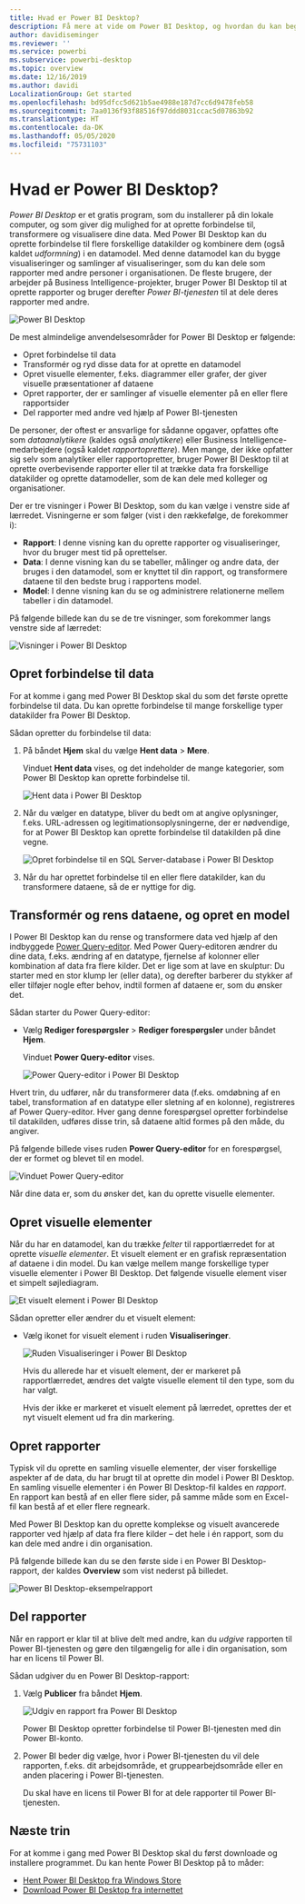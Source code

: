 ```yaml
---
title: Hvad er Power BI Desktop?
description: Få mere at vide om Power BI Desktop, og hvordan du kan begynde at bruge det.
author: davidiseminger
ms.reviewer: ''
ms.service: powerbi
ms.subservice: powerbi-desktop
ms.topic: overview
ms.date: 12/16/2019
ms.author: davidi
LocalizationGroup: Get started
ms.openlocfilehash: bd95dfcc5d621b5ae4988e187d7cc6d9478feb58
ms.sourcegitcommit: 7aa0136f93f88516f97ddd8031ccac5d07863b92
ms.translationtype: HT
ms.contentlocale: da-DK
ms.lasthandoff: 05/05/2020
ms.locfileid: "75731103"
---
```

# <a name="what-is-power-bi-desktop"></a>Hvad er Power BI Desktop?

*Power BI Desktop* er et gratis program, som du installerer på din lokale computer, og som giver dig mulighed for at oprette forbindelse til, transformere og visualisere dine data. Med Power BI Desktop kan du oprette forbindelse til flere forskellige datakilder og kombinere dem (også kaldet *udformning*) i en datamodel. Med denne datamodel kan du bygge visualiseringer og samlinger af visualiseringer, som du kan dele som rapporter med andre personer i organisationen. De fleste brugere, der arbejder på Business Intelligence-projekter, bruger Power BI Desktop til at oprette rapporter og bruger derefter *Power BI-tjenesten* til at dele deres rapporter med andre.

![Power BI Desktop](media/desktop-what-is-desktop/what-is-desktop_01.png)

De mest almindelige anvendelsesområder for Power BI Desktop er følgende:

* Opret forbindelse til data
* Transformér og ryd disse data for at oprette en datamodel
* Opret visuelle elementer, f.eks. diagrammer eller grafer, der giver visuelle præsentationer af dataene
* Opret rapporter, der er samlinger af visuelle elementer på en eller flere rapportsider
* Del rapporter med andre ved hjælp af Power BI-tjenesten

De personer, der oftest er ansvarlige for sådanne opgaver, opfattes ofte som *dataanalytikere* (kaldes også *analytikere*) eller Business Intelligence-medarbejdere (også kaldet *rapportoprettere*). Men mange, der ikke opfatter sig selv som analytiker eller rapportopretter, bruger Power BI Desktop til at oprette overbevisende rapporter eller til at trække data fra forskellige datakilder og oprette datamodeller, som de kan dele med kolleger og organisationer.

Der er tre visninger i Power BI Desktop, som du kan vælge i venstre side af lærredet. Visningerne er som følger (vist i den rækkefølge, de forekommer i):
* **Rapport**: I denne visning kan du oprette rapporter og visualiseringer, hvor du bruger mest tid på oprettelser.
* **Data**: I denne visning kan du se tabeller, målinger og andre data, der bruges i den datamodel, som er knyttet til din rapport, og transformere dataene til den bedste brug i rapportens model.
* **Model**: I denne visning kan du se og administrere relationerne mellem tabeller i din datamodel.

På følgende billede kan du se de tre visninger, som forekommer langs venstre side af lærredet:

![Visninger i Power BI Desktop](media/desktop-what-is-desktop/what-is-desktop-07.png)
 

## <a name="connect-to-data"></a>Opret forbindelse til data
For at komme i gang med Power BI Desktop skal du som det første oprette forbindelse til data. Du kan oprette forbindelse til mange forskellige typer datakilder fra Power BI Desktop. 

Sådan opretter du forbindelse til data:

1. På båndet **Hjem** skal du vælge **Hent data** > **Mere**. 

   Vinduet **Hent data** vises, og det indeholder de mange kategorier, som Power BI Desktop kan oprette forbindelse til.

   ![Hent data i Power BI Desktop](media/desktop-what-is-desktop/what-is-desktop_02.png)

2. Når du vælger en datatype, bliver du bedt om at angive oplysninger, f.eks. URL-adressen og legitimationsoplysningerne, der er nødvendige, for at Power BI Desktop kan oprette forbindelse til datakilden på dine vegne.

   ![Opret forbindelse til en SQL Server-database i Power BI Desktop](media/desktop-what-is-desktop/what-is-desktop_03.png)

3. Når du har oprettet forbindelse til en eller flere datakilder, kan du transformere dataene, så de er nyttige for dig.

## <a name="transform-and-clean-data-create-a-model"></a>Transformér og rens dataene, og opret en model

I Power BI Desktop kan du rense og transformere data ved hjælp af den indbyggede [Power Query-editor](https://docs.microsoft.com/power-bi/desktop-query-overview). Med Power Query-editoren ændrer du dine data, f.eks. ændring af en datatype, fjernelse af kolonner eller kombination af data fra flere kilder. Det er lige som at lave en skulptur: Du starter med en stor klump ler (eller data), og derefter barberer du stykker af eller tilføjer nogle efter behov, indtil formen af dataene er, som du ønsker det. 

Sådan starter du Power Query-editor:

- Vælg **Rediger forespørgsler** > **Rediger forespørgsler** under båndet **Hjem**.

   Vinduet **Power Query-editor** vises.

   ![Power Query-editor i Power BI Desktop](media/desktop-getting-started/designer_gsg_editquery.png)

Hvert trin, du udfører, når du transformerer data (f.eks. omdøbning af en tabel, transformation af en datatype eller sletning af en kolonne), registreres af Power Query-editor. Hver gang denne forespørgsel opretter forbindelse til datakilden, udføres disse trin, så dataene altid formes på den måde, du angiver.

På følgende billede vises ruden **Power Query-editor** for en forespørgsel, der er formet og blevet til en model.

 ![Vinduet Power Query-editor](media/desktop-getting-started/shapecombine_querysettingsfinished.png)

Når dine data er, som du ønsker det, kan du oprette visuelle elementer. 

## <a name="create-visuals"></a>Opret visuelle elementer 

Når du har en datamodel, kan du trække *felter* til rapportlærredet for at oprette *visuelle elementer*. Et visuelt element er en grafisk repræsentation af dataene i din model. Du kan vælge mellem mange forskellige typer visuelle elementer i Power BI Desktop. Det følgende visuelle element viser et simpelt søjlediagram. 

![Et visuelt element i Power BI Desktop](media/desktop-what-is-desktop/what-is-desktop_04.png)

Sådan opretter eller ændrer du et visuelt element: 

- Vælg ikonet for visuelt element i ruden **Visualiseringer**. 

   ![Ruden Visualiseringer i Power BI Desktop](media/desktop-what-is-desktop/what-is-desktop_05.png)

   Hvis du allerede har et visuelt element, der er markeret på rapportlærredet, ændres det valgte visuelle element til den type, som du har valgt. 

   Hvis der ikke er markeret et visuelt element på lærredet, oprettes der et nyt visuelt element ud fra din markering.


## <a name="create-reports"></a>Opret rapporter

Typisk vil du oprette en samling visuelle elementer, der viser forskellige aspekter af de data, du har brugt til at oprette din model i Power BI Desktop. En samling visuelle elementer i én Power BI Desktop-fil kaldes en *rapport*. En rapport kan bestå af en eller flere sider, på samme måde som en Excel-fil kan bestå af et eller flere regneark. 

Med Power BI Desktop kan du oprette komplekse og visuelt avancerede rapporter ved hjælp af data fra flere kilder – det hele i én rapport, som du kan dele med andre i din organisation.

På følgende billede kan du se den første side i en Power BI Desktop-rapport, der kaldes **Overview** som vist nederst på billedet. 

![Power BI Desktop-eksempelrapport](media/desktop-what-is-desktop/what-is-desktop_01.png)

## <a name="share-reports"></a>Del rapporter

Når en rapport er klar til at blive delt med andre, kan du *udgive* rapporten til Power BI-tjenesten og gøre den tilgængelig for alle i din organisation, som har en licens til Power BI. 

Sådan udgiver du en Power BI Desktop-rapport: 

1. Vælg **Publicer** fra båndet **Hjem**.

   ![Udgiv en rapport fra Power BI Desktop](media/desktop-what-is-desktop/what-is-desktop_06.png)

   Power BI Desktop opretter forbindelse til Power BI-tjenesten med din Power BI-konto. 

2. Power BI beder dig vælge, hvor i Power BI-tjenesten du vil dele rapporten, f.eks. dit arbejdsområde, et gruppearbejdsområde eller en anden placering i Power BI-tjenesten. 

   Du skal have en licens til Power BI for at dele rapporter til Power BI-tjenesten.


## <a name="next-steps"></a>Næste trin

For at komme i gang med Power BI Desktop skal du først downloade og installere programmet. Du kan hente Power BI Desktop på to måder:

* [Hent Power BI Desktop fra Windows Store](https://aka.ms/pbidesktopstore)
* [Download Power BI Desktop fra internettet](https://docs.microsoft.com/power-bi/desktop-get-the-desktop#download-power-bi-desktop-directly)

